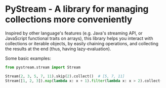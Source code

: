 # PyStream - A library for managing collections more conveniently

Inspired by other language's features (e.g. Java's streaming API, or JavaScript functional traits on arrays),
this library helps you interact with collections or iterable objects, by easily chaining operations,
and collecting the results at the end (thus, having lazy-evaluation).

Some basic examples:

```python
from pystream.stream import Stream

Stream(2, 3, 5, 7, 11).skip(2).collect()  # [5, 7, 11]
Stream([1, 2, 3]).map(lambda x: x + 1).filter(lambda x: x > 2).collect()  # [3, 4]
``` 
